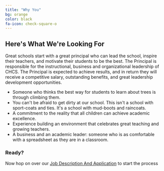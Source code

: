 ```yaml
---
title: "Why You"
bg: orange
color: black
fa-icon: check-square-o
---
```


## Here's What We're Looking For

Great schools start with a great principal who can lead the school, inspire their teachers, and motivate their students to be the best. The Principal is responsible for the instructional, business and organizational leadership of CHCS. The Principal is expected to achieve results, and in return they will receive a competitive salary, outstanding benefits, and great leadership development opportunities.


- Someone who thinks the best way for students to learn about trees is through climbing them.
- You can't be afraid to get dirty at our school. This isn't a school with sport-coats and ties. It's a school with mud-boots and raincoats.
- A commitment to the reality that all children can achieve academic excellence.
- Experience building an environment that celebrates great teaching and growing teachers.
- A business and an academic leader: someone who is as comfortable with a spreadsheet as they are in a classroom.

### Ready?

Now hop on over our [Job Description And Application](#usage) to start the process
